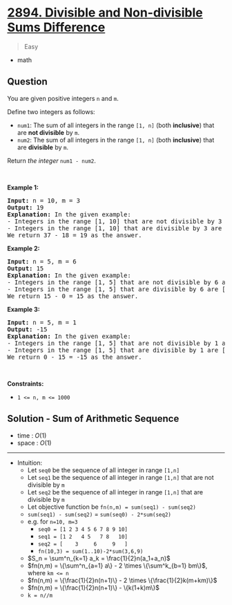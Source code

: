 # [2894. Divisible and Non-divisible Sums Difference](https://leetcode.com/problems/divisible-and-non-divisible-sums-difference)


> Easy

- math



## Question


<p>You are given positive integers <code>n</code> and <code>m</code>.</p>

<p>Define two integers as follows:</p>

<ul>
	<li><code>num1</code>: The sum of all integers in the range <code>[1, n]</code> (both <strong>inclusive</strong>) that are <strong>not divisible</strong> by <code>m</code>.</li>
	<li><code>num2</code>: The sum of all integers in the range <code>[1, n]</code> (both <strong>inclusive</strong>) that are <strong>divisible</strong> by <code>m</code>.</li>
</ul>

<p>Return <em>the integer</em> <code>num1 - num2</code>.</p>

<p>&nbsp;</p>
<p><strong class="example">Example 1:</strong></p>

<pre>
<strong>Input:</strong> n = 10, m = 3
<strong>Output:</strong> 19
<strong>Explanation:</strong> In the given example:
- Integers in the range [1, 10] that are not divisible by 3 are [1,2,4,5,7,8,10], num1 is the sum of those integers = 37.
- Integers in the range [1, 10] that are divisible by 3 are [3,6,9], num2 is the sum of those integers = 18.
We return 37 - 18 = 19 as the answer.
</pre>

<p><strong class="example">Example 2:</strong></p>

<pre>
<strong>Input:</strong> n = 5, m = 6
<strong>Output:</strong> 15
<strong>Explanation:</strong> In the given example:
- Integers in the range [1, 5] that are not divisible by 6 are [1,2,3,4,5], num1 is the sum of those integers = 15.
- Integers in the range [1, 5] that are divisible by 6 are [], num2 is the sum of those integers = 0.
We return 15 - 0 = 15 as the answer.
</pre>

<p><strong class="example">Example 3:</strong></p>

<pre>
<strong>Input:</strong> n = 5, m = 1
<strong>Output:</strong> -15
<strong>Explanation:</strong> In the given example:
- Integers in the range [1, 5] that are not divisible by 1 are [], num1 is the sum of those integers = 0.
- Integers in the range [1, 5] that are divisible by 1 are [1,2,3,4,5], num2 is the sum of those integers = 15.
We return 0 - 15 = -15 as the answer.
</pre>

<p>&nbsp;</p>
<p><strong>Constraints:</strong></p>

<ul>
	<li><code>1 &lt;= n, m &lt;= 1000</code></li>
</ul>



## Solution - Sum of Arithmetic Sequence

- time  : $O(1)$
- space : $O(1)$

---

- Intuition:
	- Let `seq0` be the sequence of all integer in range `[1,n]`
	- Let `seq1` be the sequence of all integer in range `[1,n]` that are not divisible by `m`
	- Let `seq2` be the sequence of all integer in range `[1,n]` that are divisible by `m`
	- Let objective function be `fn(n,m) = sum(seq1) - sum(seq2)`
	- `sum(seq1) - sum(seq2)` = `sum(seq0) - 2*sum(seq2)`
	- e.g. for `n=10, m=3`
		- `seq0 = [1 2 3 4 5 6 7 8 9 10]`
		- `seq1 = [1 2   4 5   7 8   10]`
		- `seq2 = [    3     6     9   ]`
		- `fn(10,3) = sum(1..10)-2*sum(3,6,9)`
	- $S_n = \sum^n_{k=1} a_k = \frac{1}{2}n(a_1+a_n)$
	- $fn(n,m) = \{\sum^n_{a=1} a\} - 2 \times \{\sum^k_{b=1} bm\}$, where `km <= n`
	- $fn(n,m) = \{\frac{1}{2}n(n+1)\} - 2 \times \{\frac{1}{2}k(m+km)\}$
	- $fn(n,m) = \{\frac{1}{2}n(n+1)\} - \{k(1+k)m\}$
	- `k = n//m`
